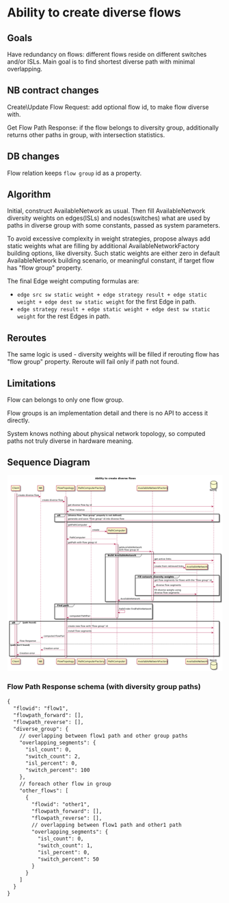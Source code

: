 # Ability to create diverse flows

## Goals
Have redundancy on flows: different flows reside on different switches and/or ISLs.
Main goal is to find shortest diverse path with minimal overlapping.

## NB contract changes
Create\Update Flow Request: add optional flow id, to make flow diverse with.

Get Flow Path Response: if the flow belongs to diversity group, additionally returns other paths in group, with intersection statistics.

## DB changes
Flow relation keeps `flow group` id as a property.

## Algorithm
Initial, construct AvailableNetwork as usual.
Then fill AvailableNetwork diversity weights on edges(ISLs) and nodes(switches) what are used by paths in diverse group with some constants, passed as system parameters.

To avoid excessive complexity in weight strategies, propose always add static weights what are filling by additional AvailableNetworkFactory building options, like diversity.
Such static weights are either zero in default AvailableNetwork building scenario, or meaningful constant, if target flow has "flow group" property.

The final Edge weight computing formulas are: 
- `edge src sw static weight + edge strategy result + edge static weight + edge dest sw static weight` for the first Edge in path.
- `edge strategy result + edge static weight + edge dest sw static weight` for the rest Edges in path.

## Reroutes
The same logic is used - diversity weights will be filled if rerouting flow has "flow group" property.
Reroute will fail only if path not found.

## Limitations
Flow can belongs to only one flow group.

Flow groups is an implementation detail and there is no API to access it directly.

System knows nothing about physical network topology, so computed paths not truly diverse in hardware meaning.

## Sequence Diagram
![Ability to create diverse flows](pce-diverse-flows-create.png)

### Flow Path Response schema (with diversity group paths)
```
{
  "flowid": "flow1",
  "flowpath_forward": [],
  "flowpath_reverse": [],
  "diverse_group": {
    // overlapping between flow1 path and other group paths
    "overlapping_segments": {
      "isl_count": 0,
      "switch_count": 2,
      "isl_percent": 0,
      "switch_percent": 100
    },
    // foreach other flow in group
    "other_flows": [
      {
        "flowid": "other1",
        "flowpath_forward": [],
        "flowpath_reverse": [],
        // overlapping between flow1 path and other1 path
        "overlapping_segments": {
          "isl_count": 0,
          "switch_count": 1,
          "isl_percent": 0,
          "switch_percent": 50
        }
      }
    ]
  }
}
```
